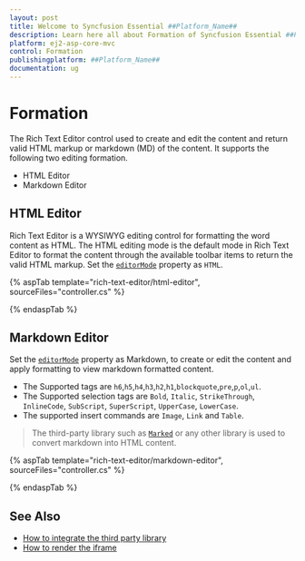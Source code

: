 ```yaml
---
layout: post
title: Welcome to Syncfusion Essential ##Platform_Name##
description: Learn here all about Formation of Syncfusion Essential ##Platform_Name## widgets based on HTML5 and jQuery.
platform: ej2-asp-core-mvc
control: Formation
publishingplatform: ##Platform_Name##
documentation: ug
---
```



# Formation

The Rich Text Editor control used to create and edit the content and return valid HTML markup or markdown (MD) of the content. It supports the following two editing formation.

* HTML Editor
* Markdown Editor

## HTML Editor

Rich Text Editor is a WYSIWYG editing control for formatting the word content as HTML.
The HTML editing mode is the default mode in Rich Text Editor to format the content through the available toolbar items to return the valid HTML markup. Set the [`editorMode`](https://help.syncfusion.com/cr/aspnetcore-js2/Syncfusion.EJ2.RichTextEditor.RichTextEditorBuilder.html#Syncfusion_EJ2_RichTextEditor_RichTextEditorBuilder_EditorMode_Syncfusion_EJ2_RichTextEditor_EditorMode_) property as `HTML`.

{% aspTab template="rich-text-editor/html-editor", sourceFiles="controller.cs" %}

{% endaspTab %}

## Markdown Editor

Set the [`editorMode`](https://help.syncfusion.com/cr/aspnetcore-js2/Syncfusion.EJ2.RichTextEditor.RichTextEditorBuilder.html#Syncfusion_EJ2_RichTextEditor_RichTextEditorBuilder_EditorMode_Syncfusion_EJ2_RichTextEditor_EditorMode_) property as Markdown, to create or edit the content and apply formatting to view markdown formatted content.

* The Supported tags are  `h6`,`h5`,`h4`,`h3`,`h2`,`h1`,`blockquote`,`pre`,`p`,`ol`,`ul`.
* The Supported selection tags are `Bold`, `Italic`, `StrikeThrough`, `InlineCode`, `SubScript`, `SuperScript`, `UpperCase`, `LowerCase`.
* The supported insert commands are `Image`, `Link` and `Table`.

> The third-party library such as [`Marked`](https://marked.js.org/#/README.md#README.md) or any other library is used to convert markdown into HTML content.

{% aspTab template="rich-text-editor/markdown-editor", sourceFiles="controller.cs" %}

{% endaspTab %}

## See Also

* [How to integrate the third party library](./third-party-integration/)
* [How to render the iframe](./iframe/)
